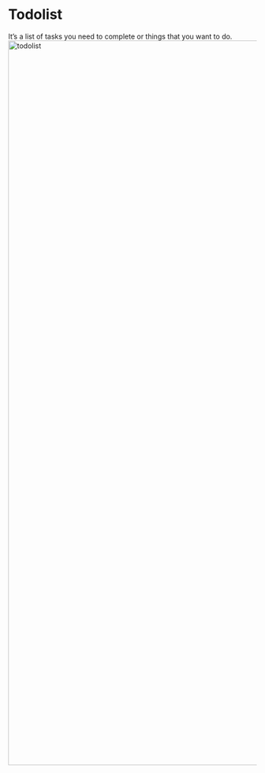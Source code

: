 # Todolist
It’s a list of tasks you need to complete or things that you want to do. 
<img width="1470" alt="todolist" src="https://user-images.githubusercontent.com/110954844/190214208-4dfa871d-6f2c-48c9-b8ee-580e14793f34.png">
